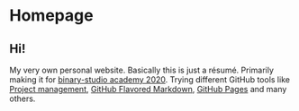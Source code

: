 # Homepage

## Hi!

My very own personal website. Basically this is just a résumé. 
Primarily making it for [binary-studio academy 2020](https://academy.binary-studio.com/en). 
Trying different GitHub tools like [Project management](https://github.com/features/project-management/), [GitHub Flavored Markdown](https://guides.github.com/features/mastering-markdown/), [GitHub Pages](https://pages.github.com) and many others.
